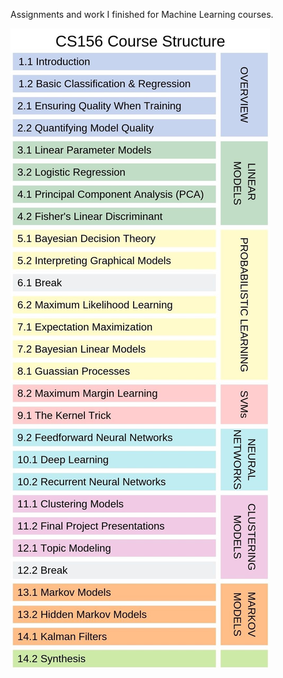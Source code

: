 Assignments and work I finished for Machine Learning courses.

![43](https://github.com/MoGaber/coursework_and_assignments/blob/main/Machine_Learning/course_structure.jpg)
